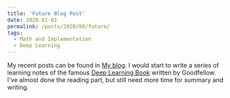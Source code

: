 ```yaml
---
title: 'Future Blog Post'
date: 2020-01-01
permalink: /posts/2020/08/future/
tags:
  - Math and Implementation
  - Deep Learning
---
```


My recent posts can be found in [My blog](https://chloes-dl.com). I would start to write a series of learning notes of the famous [Deep Learning Book](https://books.google.com.hk/books/about/Deep_Learning.html?id=Np9SDQAAQBAJ&source=kp_book_description&redir_esc=y) written by Goodfellow. I've almost done the reading part, but still need more time for summary and writing.
